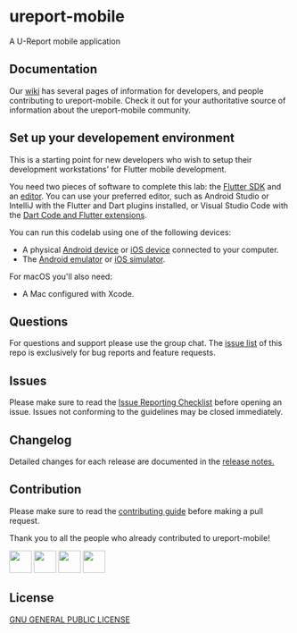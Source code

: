 # ureport-mobile

A U-Report mobile application

## Documentation

Our [wiki](https://github.com/unicef/ureport-mobile/wiki) has several pages of information for developers, and people contributing to ureport-mobile. Check it out for your authoritative source of information about the ureport-mobile community.

## Set up your developement environment

This is a starting point for new developers who wish to setup their development workstations' for Flutter mobile development.

You need two pieces of software to complete this lab: the [Flutter SDK](https://flutter.dev/docs/get-started/install) and an [editor](https://flutter.dev/docs/get-started/install). You can use your preferred editor, such as Android Studio or IntelliJ with the Flutter and Dart plugins installed, or Visual Studio Code with the [Dart Code and Flutter extensions](https://marketplace.visualstudio.com/items?itemName=Dart-Code.dart-code).

You can run this codelab using one of the following devices:
- A physical [Android device](https://flutter.dev/docs/get-started/install/macos#set-up-your-android-device) or [iOS device](https://flutter.dev/docs/get-started/install/macos#deploy-to-ios-devices) connected to your computer.
- The [Android emulator](https://flutter.dev/docs/get-started/install/macos#set-up-the-android-emulator) or [iOS simulator](https://flutter.dev/docs/get-started/install/macos#set-up-the-ios-simulator).

For macOS you'll also need:
- A Mac configured with Xcode.


## Questions

For questions and support please use the group chat. The [issue list](https://github.com/unicef/ureport-mobile/issues) of this repo is exclusively for bug reports and feature requests.

## Issues

Please make sure to read the [Issue Reporting Checklist](https://github.com/unicef/ureport-mobile/blob/master/CONTRIBUTING.md) before opening an issue. Issues not conforming to the guidelines may be closed immediately.

## Changelog

Detailed changes for each release are documented in the [release notes.](https://github.com/unicef/ureport-mobile/releases)

## Contribution

Please make sure to read the [contributing guide](https://github.com/unicef/ureport-mobile/blob/master/CONTRIBUTING.md) before making a pull request. 

Thank you to all the people who already contributed to ureport-mobile!

<a href="https://github.com/bppanwar"><img src="https://avatars1.githubusercontent.com/u/6149957?v=4" width=40></a>
<a href="https://github.com/nathanbaleeta"><img src="https://avatars2.githubusercontent.com/u/8824104?v=4" width=40></a>
<a href="https://github.com/alee8599"><img src="https://avatars2.githubusercontent.com/u/32917335?v=4" width=40></a>
<a href="https://github.com/ericcbear"><img src="https://avatars3.githubusercontent.com/u/40226107?v=4" width=40></a>
            
## License
[GNU GENERAL PUBLIC LICENSE](https://github.com/nathanbaleeta/ureport-mobile/blob/develop/LICENSE)
